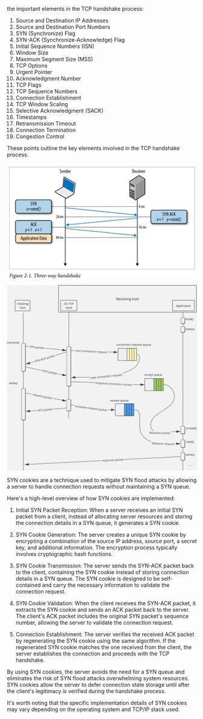 
the important elements in the TCP handshake process:

1. Source and Destination IP Addresses
2. Source and Destination Port Numbers
3. SYN (Synchronize) Flag
4. SYN-ACK (Synchronize-Acknowledge) Flag
5. Initial Sequence Numbers (ISN)
6. Window Size
7. Maximum Segment Size (MSS)
8. TCP Options
9. Urgent Pointer
10. Acknowledgment Number
11. TCP Flags
12. TCP Sequence Numbers
13. Connection Establishment
14. TCP Window Scaling
15. Selective Acknowledgment (SACK)
16. Timestamps
17. Retransmission Timeout
18. Connection Termination
19. Congestion Control

These points outline the key elements involved in the TCP handshake process.

![alt text](./img/hand_shake.png)


![alt text](./img/sync_queue.png)

SYN cookies are a technique used to mitigate SYN flood attacks by allowing a server to handle connection requests without maintaining a SYN queue.

Here's a high-level overview of how SYN cookies are implemented:

1. Initial SYN Packet Reception: When a server receives an initial SYN packet from a client, instead of allocating server resources and storing the connection details in a SYN queue, it generates a SYN cookie.

2. SYN Cookie Generation: The server creates a unique SYN cookie by encrypting a combination of the source IP address, source port, a secret key, and additional information. The encryption process typically involves cryptographic hash functions.

3. SYN Cookie Transmission: The server sends the SYN-ACK packet back to the client, containing the SYN cookie instead of storing connection details in a SYN queue. The SYN cookie is designed to be self-contained and carry the necessary information to validate the connection request.

4. SYN Cookie Validation: When the client receives the SYN-ACK packet, it extracts the SYN cookie and sends an ACK packet back to the server. The client's ACK packet includes the original SYN packet's sequence number, allowing the server to validate the connection request.

5. Connection Establishment: The server verifies the received ACK packet by regenerating the SYN cookie using the same algorithm. If the regenerated SYN cookie matches the one received from the client, the server establishes the connection and proceeds with the TCP handshake.

By using SYN cookies, the server avoids the need for a SYN queue and eliminates the risk of SYN flood attacks overwhelming system resources. SYN cookies allow the server to defer connection state storage until after the client's legitimacy is verified during the handshake process.

It's worth noting that the specific implementation details of SYN cookies may vary depending on the operating system and TCP/IP stack used.
